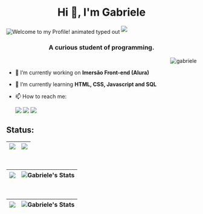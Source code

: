 ###
<h1 align="center">Hi 👋, I'm Gabriele</h1>
<img src="https://readme-typing-svg.demolab.com?font=Operator+Mono&size=37&duration=2800&pause=2000&color=FAFAFA&center=true&vCenter=true&width=940&height=50&lines=Welcome+to+my+Profile!" align="middle" alt="Welcome to my Profile! animated typed out">
<img  src="assests/borderseperator.gif">
<h3 align="center">A curious student of programming.</h3>

<p align="right"> <img src="https://komarev.com/ghpvc/?username=jjsmtei&label=Profile%20views&color=0e75b6&style=flat" alt="gabriele" /> </p>

- 🔭 I’m currently working on **Imersão Front-end (Alura)**

- 🌱 I’m currently learning **HTML, CSS, Javascript and SQL**

- 📫 How to reach me: <div> 
  <a href="https://www.instagram.com/jjstmei/" target="_blank"><img src="https://img.shields.io/badge/-Instagram-%23E4405F?style=for-the-badge&logo=instagram&logoColor=white" target="_blank"></a>
  <a href = "gabriiele.pereira.santos@gmail.com"><img src="https://img.shields.io/badge/-Gmail-%23333?style=for-the-badge&logo=gmail&logoColor=white" target="_blank"></a>
   <a href="https://www.linkedin.com/in/gabrielepereira/" target="_blank"><img src="https://img.shields.io/badge/-LinkedIn-%230077B5?style=for-the-badge&logo=linkedin&logoColor=white" target="_blank"></a> 
</div>

<!--STATS-->


## Status:

|![](http://github-profile-summary-cards.vercel.app/api/cards/profile-details?username=jjstmei&theme=dark)|![](http://github-profile-summary-cards.vercel.app/api/cards/productive-time?username=jjstmei&theme=dark&utcOffset=-3)|
|---|---|
<br> 


|![](https://github-readme-streak-stats.herokuapp.com/?user=jjstmei&theme=dark&hide_border=true)|![Gabriele's Stats](https://github-readme-stats.vercel.app/api?username=jjstmei&theme=dark&show_icons=true&hide_border=true&count_private=true)
|---|---|
<br>

|![](http://github-profile-summary-cards.vercel.app/api/cards/repos-per-language?username=jjstmei&theme=dark)|![Gabriele's Stats](http://github-profile-summary-cards.vercel.app/api/cards/most-commit-language?username=jjstmei&theme=dark)
|---|---|
<br>


